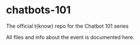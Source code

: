 # chatbots-101
The official t{know} repo for the Chatbot 101 series

All files and info about the event is documented here.
